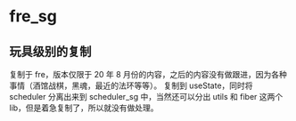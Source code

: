 # fre_sg

## 玩具级别的复制

复制于 fre，版本仅限于 20 年 8 月份的内容，之后的内容没有做跟进，因为各种事情（酒馆战棋，黑魂，最近的法环等等）。
复制到 useState，同时将 scheduler 分离出来到 scheduler_sg 中，当然还可以分出 utils 和 fiber 这两个 lib，但是着急复制了，所以就没有做处理。


